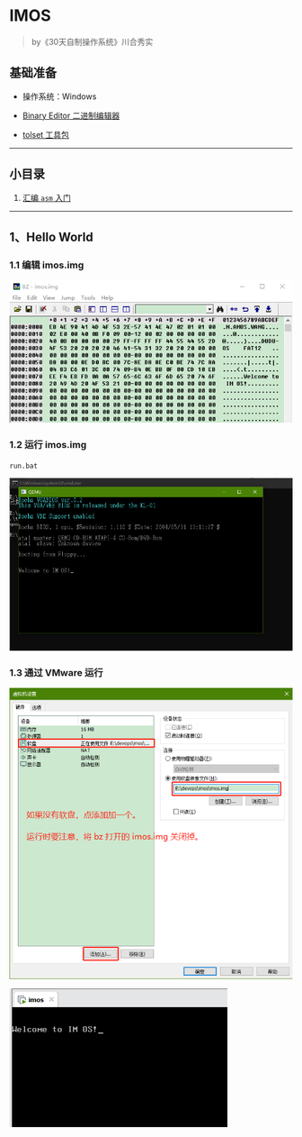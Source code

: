 # IMOS

> by《30天自制操作系统》川合秀实

## 基础准备

- 操作系统：Windows

- [Binary Editor 二进制编辑器](./backup/Bz1621.zip)

- [tolset 工具包](./backup/tolset.zip)

---

## 小目录

1. [汇编 `asm` 入门](./src/nask_1/)

---

## 1、Hello World

### 1.1 编辑  imos.img

![image-20201213154143010](./doc/image/image-20201213154143010.png)

### 1.2 运行 imos.img

`run.bat`

![image-20201213155233090](./doc/image/image-20201213155233090.png)

### 1.3 通过 VMware 运行

![image-20201213154923739](./doc/image/image-20201213154923739.png)

![image-20201213155121733](./doc/image/image-20201213155121733.png)